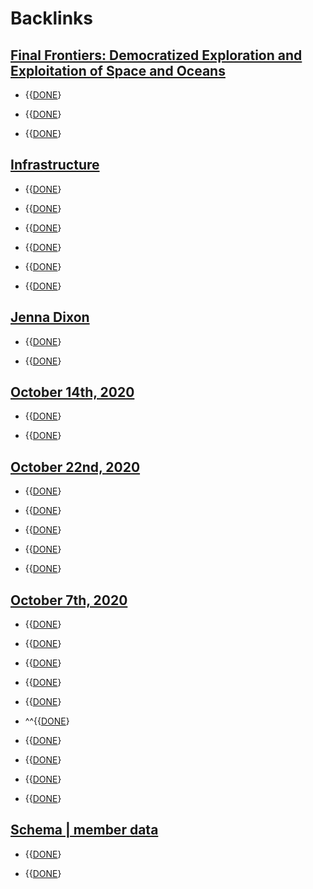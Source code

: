 
# Backlinks
## [Final Frontiers: Democratized Exploration and Exploitation of Space and Oceans](<Final Frontiers: Democratized Exploration and Exploitation of Space and Oceans.md>)
- {{[DONE](<DONE.md>)}

- {{[DONE](<DONE.md>)}

- {{[DONE](<DONE.md>)}

## [Infrastructure](<Infrastructure.md>)
- {{[DONE](<DONE.md>)}

- {{[DONE](<DONE.md>)}

- {{[DONE](<DONE.md>)}

- {{[DONE](<DONE.md>)}

- {{[DONE](<DONE.md>)}

- {{[DONE](<DONE.md>)}

## [Jenna Dixon](<Jenna Dixon.md>)
- {{[DONE](<DONE.md>)}

- {{[DONE](<DONE.md>)}

## [October 14th, 2020](<October 14th, 2020.md>)
- {{[DONE](<DONE.md>)}

- {{[DONE](<DONE.md>)}

## [October 22nd, 2020](<October 22nd, 2020.md>)
- {{[DONE](<DONE.md>)}

- {{[DONE](<DONE.md>)}

- {{[DONE](<DONE.md>)}

- {{[DONE](<DONE.md>)}

- {{[DONE](<DONE.md>)}

## [October 7th, 2020](<October 7th, 2020.md>)
- {{[DONE](<DONE.md>)}

- {{[DONE](<DONE.md>)}

- {{[DONE](<DONE.md>)}

- {{[DONE](<DONE.md>)}

- {{[DONE](<DONE.md>)}

- ^^{{[DONE](<DONE.md>)}

- {{[DONE](<DONE.md>)}

- {{[DONE](<DONE.md>)}

- {{[DONE](<DONE.md>)}

- {{[DONE](<DONE.md>)}

## [Schema | member data](<Schema | member data.md>)
- {{[DONE](<DONE.md>)}

- {{[DONE](<DONE.md>)}

